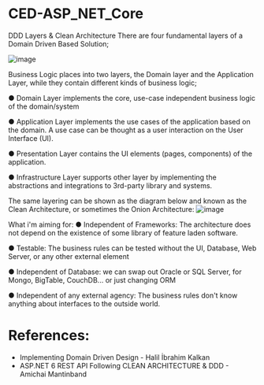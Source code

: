 # CED-ASP_NET_Core

DDD Layers & Clean Architecture
There are four fundamental layers of a Domain Driven Based Solution;

![image](https://user-images.githubusercontent.com/91002362/225193607-4002ccaf-8d84-454d-bbe6-67d4e1ff57cf.png)

Business Logic places into two layers, the Domain layer and
the Application Layer, while they contain different kinds of
business logic;

● Domain Layer implements the core, use-case independent business logic of the domain/system

● Application Layer implements the use cases of the application based on the domain. A use case can be thought as a user interaction on the User Interface (UI).

● Presentation Layer contains the UI elements (pages, components) of the application.

● Infrastructure Layer supports other layer by implementing the abstractions and integrations to 3rd-party library and systems.

The same layering can be shown as the diagram below and known as the Clean Architecture, or sometimes the Onion Architecture:
![image](https://user-images.githubusercontent.com/91002362/225193758-1be5bd9f-b955-4b81-bc53-93e77018c23b.png)


What i'm aiming for:
● Independent of Frameworks: The architecture does not depend on the existence of some library of feature laden software.

● Testable: The business rules can be tested without the UI, Database, Web Server, or any other external element

● Independent of Database: we can swap out Oracle or SQL Server, for Mongo, BigTable, CouchDB... or just changing ORM

● Independent of any external agency: The business rules don't know anything about interfaces to the outside world.

# References:
- Implementing Domain Driven Design - Halil İbrahim Kalkan
- ASP.NET 6 REST API Following CLEAN ARCHITECTURE & DDD - Amichai Mantinband
